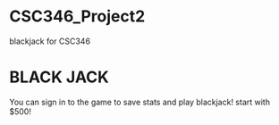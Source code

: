 # CSC346_Project2
blackjack for CSC346

# BLACK JACK
You can sign in to the game to save stats and play blackjack! start with $500!

